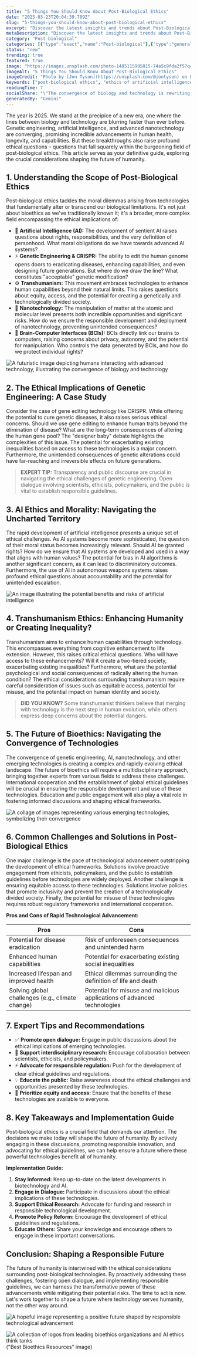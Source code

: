 ```yaml
---
title: "5 Things You Should Know About Post-Biological Ethics"
date: "2025-03-23T20:04:39.709Z"
slug: "5-things-you-should-know-about-post-biological-ethics"
excerpt: "Discover the latest insights and trends about Post-Biological Ethics. This comprehensive guide covers everything you need to know about Post-Biological Ethics in 2025."
metaDescription: "Discover the latest insights and trends about Post-Biological Ethics. This comprehensive guide covers everything you need to know about Post-Biological Eth..."
category: "Post-biological"
categories: [{"type":"exact","name":"Post-biological"},{"type":"general","name":"Philosophy"},{"type":"medium","name":"Bioethics"},{"type":"specific","name":"Artificial Intelligence"},{"type":"niche","name":"Moral Agency"}]
status: "new"
trending: true
featured: true
image: "https://images.unsplash.com/photo-1485115905815-74a5c9fda2f5?q=85&w=1200&fit=max&fm=webp&auto=compress"
imageAlt: "5 Things You Should Know About Post-Biological Ethics"
imageCredit: "Photo by [Jon Tyson](https://unsplash.com/@jontyson) on Unsplash"
keywords: ["post-biological ethics", "ethics of artificial intelligence", "transhumanism ethics", "bioethics future", "post-human ethics", "ethical implications of genetic engineering", "future of bioethics", "AI ethics and morality", "post-biological life ethics", "best bioethics resources"]
readingTime: 7
socialShare: "\"The convergence of biology and technology is rewriting the rules of life.  Are we ready to confront the profound ethical questions this raises?\""
generatedBy: "Gemini"
---
```




The year is 2025.  We stand at the precipice of a new era, one where the lines between biology and technology are blurring faster than ever before.  Genetic engineering, artificial intelligence, and advanced nanotechnology are converging, promising incredible advancements in human health, longevity, and capabilities.  But these breakthroughs also raise profound ethical questions – questions that fall squarely within the burgeoning field of post-biological ethics. This article serves as your definitive guide, exploring the crucial considerations shaping the future of humanity.

## 1. Understanding the Scope of Post-Biological Ethics

Post-biological ethics tackles the moral dilemmas arising from technologies that fundamentally alter or transcend our biological limitations.  It's not just about bioethics as we've traditionally known it; it's a broader, more complex field encompassing the ethical implications of:

* 🔑 **Artificial Intelligence (AI):**  The development of sentient AI raises questions about rights, responsibilities, and the very definition of personhood.  What moral obligations do we have towards advanced AI systems?
* ⚡ **Genetic Engineering & CRISPR:** The ability to edit the human genome opens doors to eradicating diseases, enhancing capabilities, and even designing future generations.  But where do we draw the line? What constitutes "acceptable" genetic modification?
* ⚙️ **Transhumanism:**  This movement embraces technologies to enhance human capabilities beyond their natural limits.  This raises questions about equity, access, and the potential for creating a genetically and technologically divided society.
* 🧬 **Nanotechnology:**  The manipulation of matter at the atomic and molecular level presents both incredible opportunities and significant risks.  How do we ensure the responsible development and deployment of nanotechnology, preventing unintended consequences?
* 🤖 **Brain-Computer Interfaces (BCIs):**  BCIs directly link our brains to computers, raising concerns about privacy, autonomy, and the potential for manipulation.  Who controls the data generated by BCIs, and how do we protect individual rights?

![A futuristic image depicting humans interacting with advanced technology, illustrating the convergence of biology and technology](https://images.unsplash.com/photo-1455849318743-b2233052fcff?q=85&w=1200&fit=max&fm=webp&auto=compress)

## 2. The Ethical Implications of Genetic Engineering: A Case Study

Consider the case of gene editing technology like CRISPR.  While offering the potential to cure genetic diseases, it also raises serious ethical concerns.  Should we use gene editing to enhance human traits beyond the elimination of disease?  What are the long-term consequences of altering the human gene pool?  The "designer baby" debate highlights the complexities of this issue.  The potential for exacerbating existing inequalities based on access to these technologies is a major concern.  Furthermore, the unintended consequences of genetic alterations could have far-reaching and irreversible effects on future generations.

> **EXPERT TIP:**  Transparency and public discourse are crucial in navigating the ethical challenges of genetic engineering.  Open dialogue involving scientists, ethicists, policymakers, and the public is vital to establish responsible guidelines.

## 3. AI Ethics and Morality: Navigating the Uncharted Territory

The rapid development of artificial intelligence presents a unique set of ethical challenges.  As AI systems become more sophisticated, the question of their moral status becomes increasingly relevant.  Should AI be granted rights?  How do we ensure that AI systems are developed and used in a way that aligns with human values?  The potential for bias in AI algorithms is another significant concern, as it can lead to discriminatory outcomes.  Furthermore, the use of AI in autonomous weapons systems raises profound ethical questions about accountability and the potential for unintended escalation.

![An image illustrating the potential benefits and risks of artificial intelligence](https://images.unsplash.com/photo-1496449903678-68ddcb189a24?q=85&w=1200&fit=max&fm=webp&auto=compress)

## 4.  Transhumanism Ethics: Enhancing Humanity or Creating Inequality?

Transhumanism aims to enhance human capabilities through technology. This encompasses everything from cognitive enhancement to life extension. However, this raises critical ethical questions.  Who will have access to these enhancements?  Will it create a two-tiered society, exacerbating existing inequalities?  Furthermore, what are the potential psychological and social consequences of radically altering the human condition?  The ethical considerations surrounding transhumanism require careful consideration of issues such as equitable access, potential for misuse, and the potential impact on human identity and society.

> **DID YOU KNOW?** Some transhumanist thinkers believe that merging with technology is the next step in human evolution, while others express deep concerns about the potential dangers.

## 5. The Future of Bioethics: Navigating the Convergence of Technologies

The convergence of genetic engineering, AI, nanotechnology, and other emerging technologies is creating a complex and rapidly evolving ethical landscape.  The future of bioethics will require a multidisciplinary approach, bringing together experts from various fields to address these challenges.  International cooperation and the establishment of global ethical guidelines will be crucial in ensuring the responsible development and use of these technologies.  Education and public engagement will also play a vital role in fostering informed discussions and shaping ethical frameworks.

![A collage of images representing various emerging technologies, symbolizing their convergence](https://images.unsplash.com/photo-1485115905815-74a5c9fda2f5?q=85&w=1200&fit=max&fm=webp&auto=compress)

## 6. Common Challenges and Solutions in Post-Biological Ethics

One major challenge is the pace of technological advancement outstripping the development of ethical frameworks.  Solutions involve proactive engagement from ethicists, policymakers, and the public to establish guidelines before technologies are widely deployed.  Another challenge is ensuring equitable access to these technologies.  Solutions involve policies that promote inclusivity and prevent the creation of a technologically divided society.  Finally, the potential for misuse of these technologies requires robust regulatory frameworks and international cooperation.

**Pros and Cons of Rapid Technological Advancement:**

| Pros                                      | Cons                                                                     |
|-------------------------------------------|--------------------------------------------------------------------------|
| Potential for disease eradication        | Risk of unforeseen consequences and unintended harm                          |
| Enhanced human capabilities               | Potential for exacerbating existing social inequalities                     |
| Increased lifespan and improved health    | Ethical dilemmas surrounding the definition of life and death                |
| Solving global challenges (e.g., climate change) | Potential for misuse and malicious applications of advanced technologies |

## 7. Expert Tips and Recommendations

* ✅ **Promote open dialogue:** Engage in public discussions about the ethical implications of emerging technologies.
* 🔑 **Support interdisciplinary research:** Encourage collaboration between scientists, ethicists, and policymakers.
* ⚡ **Advocate for responsible regulation:**  Push for the development of clear ethical guidelines and regulations.
* 💡 **Educate the public:**  Raise awareness about the ethical challenges and opportunities presented by these technologies.
* 🌟 **Prioritize equity and access:** Ensure that the benefits of these technologies are available to everyone.

## 8. Key Takeaways and Implementation Guide

Post-biological ethics is a crucial field that demands our attention.  The decisions we make today will shape the future of humanity.  By actively engaging in these discussions, promoting responsible innovation, and advocating for ethical guidelines, we can help ensure a future where these powerful technologies benefit all of humanity.

**Implementation Guide:**

1. **Stay Informed:** Keep up-to-date on the latest developments in biotechnology and AI.
2. **Engage in Dialogue:** Participate in discussions about the ethical implications of these technologies.
3. **Support Ethical Research:** Advocate for funding and research in responsible technological development.
4. **Promote Policy Reform:** Encourage the development of ethical guidelines and regulations.
5. **Educate Others:** Share your knowledge and encourage others to engage in these important conversations.

## Conclusion: Shaping a Responsible Future

The future of humanity is intertwined with the ethical considerations surrounding post-biological technologies.  By proactively addressing these challenges, fostering open dialogue, and implementing responsible guidelines, we can harness the transformative power of these advancements while mitigating their potential risks. The time to act is now.  Let's work together to shape a future where technology serves humanity, not the other way around.

![A hopeful image representing a positive future shaped by responsible technological advancement](https://images.unsplash.com/photo-1434030216411-0b793f4b4173?q=85&w=1200&fit=max&fm=webp&auto=compress)

![A collection of logos from leading bioethics organizations and AI ethics think tanks](https://images.unsplash.com/photo-1504805572947-34fad45aed93?q=85&w=1200&fit=max&fm=webp&auto=compress)  ("Best Bioethics Resources" image)

